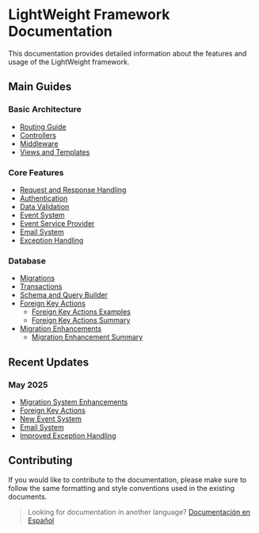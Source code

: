 # LightWeight Framework Documentation

This documentation provides detailed information about the features and usage of the LightWeight framework.

## Main Guides

### Basic Architecture
- [Routing Guide](routing-guide.md)
- [Controllers](controllers-guide.md)
- [Middleware](middleware-guide.md)
- [Views and Templates](views-templating.md)

### Core Features
- [Request and Response Handling](request-response-handling.md)
- [Authentication](authentication-guide.md)
- [Data Validation](validation-guide.md)
- [Event System](events-guide.md)
- [Event Service Provider](event-service-provider.md)
- [Email System](mail-system.md)
- [Exception Handling](exception-handling.md)

### Database
- [Migrations](create-migration-guide.md)
- [Transactions](database-transactions.md)
- [Schema and Query Builder](migrations-schema-builder.md)
- [Foreign Key Actions](foreign-key-actions.md)
  - [Foreign Key Actions Examples](foreign-key-actions-examples.md)
  - [Foreign Key Actions Summary](foreign-key-actions-summary.md)
- [Migration Enhancements](migration-enhancement-documentation.md)
  - [Migration Enhancement Summary](migration-enhancement-summary.md)

## Recent Updates

### May 2025
- [Migration System Enhancements](migration-enhancement-documentation.md)
- [Foreign Key Actions](foreign-key-actions.md)
- [New Event System](events-guide.md)
- [Email System](mail-system.md)
- [Improved Exception Handling](exception-handling.md)

## Contributing

If you would like to contribute to the documentation, please make sure to follow the same formatting and style conventions used in the existing documents.

> Looking for documentation in another language? [Documentación en Español](/docs/es/index.md)
